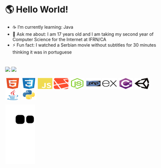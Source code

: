 # 🌎 Hello World!

- ☕ I’m currently learning: Java
- 💬 Ask me about: I am 17 years old and I am taking my second year of Computer Science for the Internet at IFRN/CA
- ⚡ Fun fact: I watched a Serbian movie without subtitles for 30 minutes thinking it was in portuguese

#

<div>
  <a href="https://github.com/akemi-adam"></a>
  <img height="180em" src="https://github-readme-stats.vercel.app/api?username=mosiah-adam&show_icons=true&theme=jolly&include_all_commits=true&count_private=true"/>
  <img height="180em" src="https://github-readme-stats.vercel.app/api/top-langs/?username=mosiah-adam&layout=compact&langs_count=16&theme=jolly"/>
</div>
<div style="display: inline_block"><br>
  <img title="HTML5" align="center" alt="HTML" height="36" width="48" src="https://raw.githubusercontent.com/devicons/devicon/master/icons/html5/html5-original.svg">
  <img title="CSS3" align="center" alt="CSS" height="36" width="48" src="https://raw.githubusercontent.com/devicons/devicon/master/icons/css3/css3-original.svg">
  <img title="JavaScript" align="center" alt="JavaScript" height="36" width="48" src="https://raw.githubusercontent.com/devicons/devicon/master/icons/javascript/javascript-plain.svg">
  <img title="Laravel" align="center" alt="Laravel" height="36" width="48" src="https://raw.githubusercontent.com/devicons/devicon/master/icons/laravel/laravel-plain.svg">
  <img title="Node" align="center" alt="Node" height="36" width="48" src="https://raw.githubusercontent.com/devicons/devicon/master/icons/nodejs/nodejs-original.svg">
  <img title="PHP" align="center" alt="PHP" height="36" width="48" src="https://raw.githubusercontent.com/devicons/devicon/master/icons/php/php-original.svg">
  <img title="Express" align="center" alt="Express" height="36" width="48" src="https://raw.githubusercontent.com/devicons/devicon/master/icons/express/express-original.svg">
  <img title="Csharp" align="center" alt="Csharp" height="36" width="48" src="https://raw.githubusercontent.com/devicons/devicon/master/icons/csharp/csharp-original.svg">
  <img title="Unity" align="center" alt="Unity" height="36" width="48" src="https://raw.githubusercontent.com/devicons/devicon/master/icons/unity/unity-original.svg">
  <img title="Java" align="center" alt="Java" height="36" width="48" src="https://raw.githubusercontent.com/devicons/devicon/master/icons/java/java-original.svg">
  <img title="Python" align="center" alt="Python" height="36" width="48" src="https://raw.githubusercontent.com/devicons/devicon/master/icons/python/python-original.svg">
</div>
</div>
 
  ![Snake animation](https://github.com/mosiah-adam/mosiah-adam/blob/output/github-contribution-grid-snake.svg)
 
</div>
